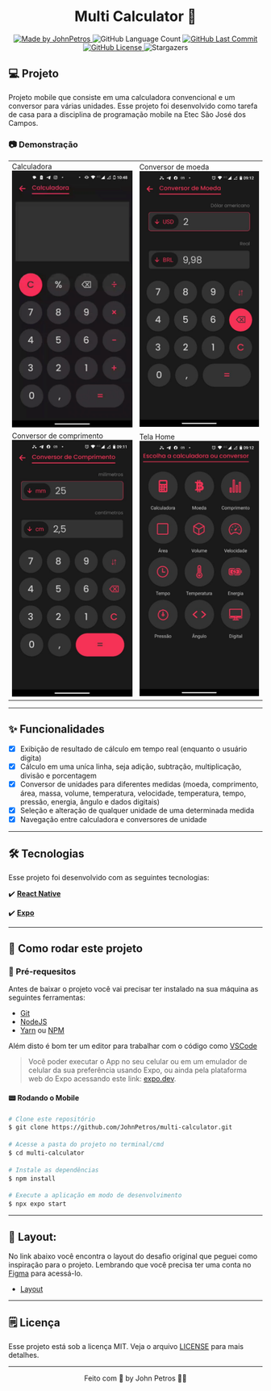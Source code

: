 <h1 align="center">
  Multi Calculator 🔢
</h1>

<div align="center">
   <a href="https://github.com/JohnPetros">
      <img alt="Made by JohnPetros" src="https://img.shields.io/badge/made%20by-JohnPetros-blueviolet">
   </a>
   <img alt="GitHub Language Count" src="https://img.shields.io/github/languages/count/JohnPetros/multi-calculator">
   <a href="https://github.com/JohnPetros/multi-calculator/commits/main">
      <img alt="GitHub Last Commit" src="https://img.shields.io/github/last-commit/JohnPetros/multi-calculator">
   </a>
  </a>
   </a>
   <a href="https://github.com/JohnPetros/multi-calculator/blob/main/LICENSE.md">
      <img alt="GitHub License" src="https://img.shields.io/github/license/JohnPetros/multi-calculator">
   </a>
    <img alt="Stargazers" src="https://img.shields.io/github/stars/JohnPetros/multi-calculator?style=social">
</div>

## 💻 Projeto

Projeto mobile que consiste em uma calculadora convencional e um conversor para várias unidades. Esse projeto foi desenvolvido como tarefa de casa para a disciplina de programação mobile na Etec São José dos Campos.

### 📷 Demonstração

<table align="center">
  <tr>
    <td width="250">
    <span>Calculadora </span><br/>
    <img alt="GIF demontrando o conversor de moeada" src=".github/multi-calculator.gif" />
    </td>
    <td width="250">
      <span>Conversor de moeda </span><br/>
        <img alt="Imagem demontrando o conversor de moeada" src=".github/currency-converter.jpeg" />
    </td>
  </tr>
   <tr>
    <td width="250">
      <span>Conversor de comprimento </span><br/>
        <img alt="Imagem demontrando o conversor de comprimento" src=".github/length-converter.jpeg" />
    </td>
    <td width="250">
      <span>Tela Home </span><br/>
        <img alt="Imagem demontrando a tela principal" src=".github/home.jpeg" />
    </td>
  </tr>
</table>

---

## ✨ Funcionalidades

- [x] Exibição de resultado de cálculo em tempo real (enquanto o usuário digita)
- [x] Cálculo em uma uníca linha, seja adição, subtração, multiplicação, divisão e porcentagem
- [x] Conversor de unidades para diferentes medidas (moeda, comprimento, área, massa, volume, temperatura, velocidade, temperatura, tempo, pressão, energia, ângulo e dados digitais)
- [x] Seleção e alteração de qualquer unidade de uma determinada medida
- [x] Navegação entre calculadora e conversores de unidade

---

## 🛠️ Tecnologias 

Esse projeto foi desenvolvido com as seguintes tecnologias:

✔️ **[React Native](https://expo.io/)**

✔️ **[Expo](https://expo.io/)**

---

## 🚀 Como rodar este projeto 

### 📝 Pré-requesitos

Antes de baixar o projeto você vai precisar ter instalado na sua máquina as seguintes ferramentas:

- [Git](https://git-scm.com)
- [NodeJS](https://nodejs.org/en/)
- [Yarn](https://yarnpkg.com/) ou [NPM](https://www.npmjs.com/)

Além disto é bom ter um editor para trabalhar com o código como [VSCode](https://code.visualstudio.com/)<br>

> Você poder executar o App no seu celular ou em um emulador de celular da sua preferência usando Expo, ou ainda pela plataforma web do Expo acessando este link: [expo.dev](https://snack.expo.dev/@joaopcarvalho/multi-calculator?platform=android).

#### 📟 Rodando o Mobile

```bash
# Clone este repositório
$ git clone https://github.com/JohnPetros/multi-calculator.git

# Acesse a pasta do projeto no terminal/cmd
$ cd multi-calculator

# Instale as dependências
$ npm install

# Execute a aplicação em modo de desenvolvimento
$ npx expo start

```

---

## 🎨 Layout:

No link abaixo você encontra o layout do desafio original que peguei como inspiração para o projeto. Lembrando que você precisa ter uma conta no [Figma](http://figma.com/) para acessá-lo.

- [Layout](<https://www.figma.com/file/ech15zxeL8HT9OpUQdJkcG/Calculator-App-(Community)?type=design&node-id=1-316&t=0JNYXNWgSjq78s2R-0>)

---

## 🗒️ Licença

Esse projeto está sob a licença MIT. Veja o arquivo [LICENSE](LICENSE) para mais detalhes.

---

<p align="center">
   Feito com 💜 by John Petros 👋🏻
</p>
